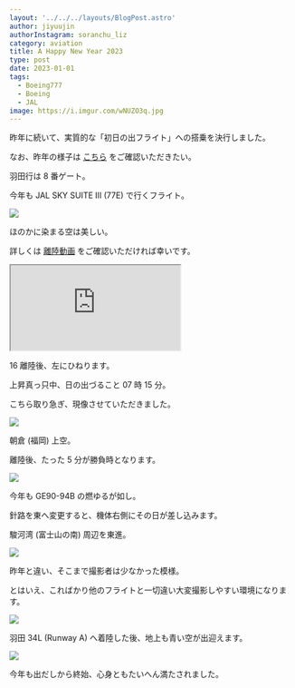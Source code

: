 ```yaml
---
layout: '../../../layouts/BlogPost.astro'
author: jiyuujin
authorInstagram: soranchu_liz
category: aviation
title: A Happy New Year 2023
type: post
date: 2023-01-01
tags:
  - Boeing777
  - Boeing
  - JAL
image: https://i.imgur.com/wNUZO3q.jpg
---
```


昨年に続いて、実質的な「初日の出フライト」への搭乗を決行しました。

なお、昨年の様子は [こちら](https://soratabi.nekohack.me/posts/2022-01-01-a-happy-new-year) をご確認いただきたい。

羽田行は 8 番ゲート。

今年も JAL SKY SUITE Ⅲ (77E) で行くフライト。

![](/assets/img/20230101/JA702J_1.jpg)

ほのかに染まる空は美しい。

詳しくは [離陸動画](https://www.youtube.com/watch?v=B0ZBKDYTxB8) をご確認いただければ幸いです。

<div class="wrapper">
  <div class="container">
    <iframe src="https://www.youtube.com/embed/B0ZBKDYTxB8" class="player" title="離陸動画" loading="lazy"></iframe>
  </div>
</div>

16 離陸後、左にひねります。

上昇真っ只中、日の出づること 07 時 15 分。

こちら取り急ぎ、現像させていただきました。

![](/assets/img/20230101/Sunrise2023.JPG)

朝倉 (福岡) 上空。

離陸後、たった 5 分が勝負時となります。

![](/assets/img/20230101/JA702J_2.JPG)

今年も GE90-94B の燃ゆるが如し。

針路を東へ変更すると、機体右側にその日が差し込みます。

駿河湾 (富士山の南) 周辺を東進。

![](/assets/img/20230101/Fuji2023_1.JPG)

昨年と違い、そこまで撮影者は少なかった模様。

とはいえ、こればかり他のフライトと一切違い大変撮影しやすい環境になります。

![](/assets/img/20230101/Fuji2023_2.JPG)

羽田 34L (Runway A) へ着陸した後、地上も青い空が出迎えます。

![](/assets/img/HND.JPG)

今年も出だしから終始、心身ともたいへん満たされました。
